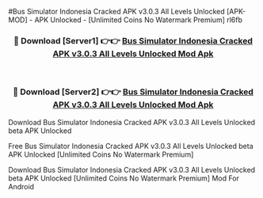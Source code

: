 #Bus Simulator Indonesia Cracked APK v3.0.3 All Levels Unlocked [APK-MOD] - APK Unlocked - [Unlimited Coins No Watermark Premium] rl6fb



<div align="center">

<h3>🔴 Download [Server1] 👉👉 <a href="https://momento.my/?title=Bus_Simulator_Indonesia_Cracked_APK_v3.0.3_All_Levels_Unlocked">Bus Simulator Indonesia Cracked APK v3.0.3 All Levels Unlocked Mod Apk</a></h3><br>

<h3>🔴 Download [Server2] 👉👉 <a href="https://momento.my/?title=Bus_Simulator_Indonesia_Cracked_APK_v3.0.3_All_Levels_Unlocked">Bus Simulator Indonesia Cracked APK v3.0.3 All Levels Unlocked Mod Apk</a></h3>
</div>



Download Bus Simulator Indonesia Cracked APK v3.0.3 All Levels Unlocked beta APK Unlocked

Free Bus Simulator Indonesia Cracked APK v3.0.3 All Levels Unlocked beta APK Unlocked [Unlimited Coins No Watermark Premium]

Download Bus Simulator Indonesia Cracked APK v3.0.3 All Levels Unlocked beta APK Unlocked [Unlimited Coins No Watermark Premium] Mod For Android
